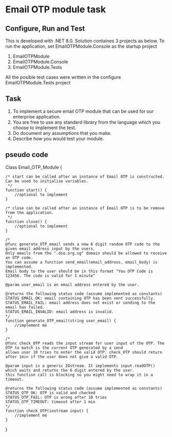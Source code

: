# Email OTP module task

## Configure, Run and Test

This is developed with .NET 8.0. Solution containes 3 projects as below. To run the application, set EmailOTPModule.Console as the startup project 

1. EmailOTPModule
2. EmailOTPModule.Console
3. EmailOTPModule.Tests

All the posible test cases were written in the configure EmailOTPModule.Tests project 

## Task
1. To implement a secure email OTP module that can be used for our enterprise application.
2. You are free to use any standard library from the language which you choose to implement the test.
3. Do document any assumptions that you make.
4. Describe how you would test your module.

## pseudo code
Class Email_OTP_Module {

    /* start can be called after an instance of Email OTP is constructed. Can be used to initialise variables.
     */
    function start() {
        //optional to implement
    }

    /* close can be called after an instance of Email OTP is to be remove from the application.
     */
    function close() {
        //optional to implement
    }

    /*
    @func generate_OTP_email sends a new 6 digit random OTP code to the given email address input by the users. 
    Only emails from the ".dso.org.sg" domain should be allowed to receive an OTP code.
    You can assume a function send_email(email_address, email_body) is implemented. 
    Email body to the user should be in this format "You OTP Code is 123456. The code is valid for 1 minute"

    @param user_email is an email address entered by the user. 

    @returns the following status code (assume implemented as constants)
    STATUS_EMAIL_OK: email containing OTP has been sent successfully.
    STATUS_EMAIL_FAIL: email address does not exist or sending to the email has failed.
    STATUS_EMAIL_INVALID: email address is invalid.
    */  
    function generate_OTP_email(string user_email) {
        //implement me
    }

    /*
    @func check_OTP reads the input stream for user input of the OTP. The OTP to match is the current OTP generated by a send
    allows user 10 tries to enter the valid OTP. check_OTP should return after 1min if the user does not give a valid OTP. 

    @param input is a generic IOstream. It implements input.readOTP() which waits and returns the 6 digit entered by the user. 
    this function call is blocking so you might need to wrap it in a timeout.

    @returns the following status code (assume implemented as constants)
    STATUS_OTP_OK: OTP is valid and checked
    STATUS_OTP_FAIL: OTP is wrong after 10 tries
    STATUS_OTP_TIMEOUT: timeout after 1 min
    */
    function check_OTP(iostream input) {
        //implement me
    }

}


